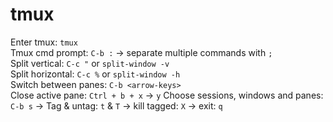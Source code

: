 # tmux
Enter tmux: ```tmux```  
Tmux cmd prompt: ```C-b :``` -> separate multiple commands with ```;```  
Split vertical: ```C-c "``` or ```split-window -v```  
Split horizontal: ```C-c %``` or ```split-window -h```  
Switch between panes: ```C-b <arrow-keys>```  
Close active pane: ```Ctrl + b + x``` -> ```y```
Choose sessions, windows and panes: ```C-b s``` -> Tag & untag: ```t``` & ```T``` -> kill tagged: ```X``` -> exit: ```q```  
